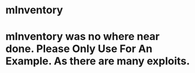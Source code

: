 # mInventory


# mInventory was no where near done. Please Only Use For An Example. As there are many exploits.
